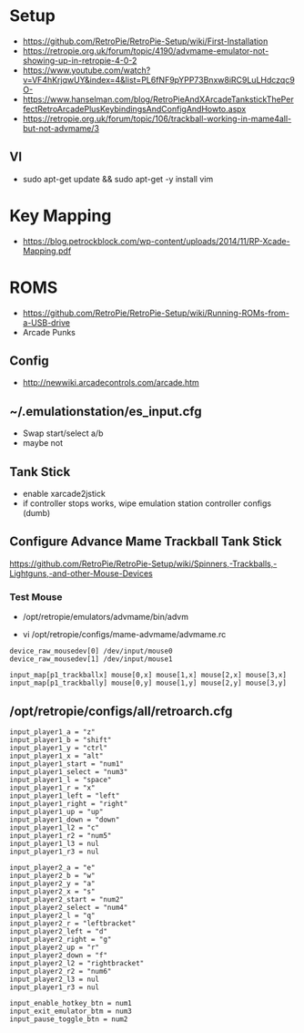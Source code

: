 # Setup
- https://github.com/RetroPie/RetroPie-Setup/wiki/First-Installation
- https://retropie.org.uk/forum/topic/4190/advmame-emulator-not-showing-up-in-retropie-4-0-2
- https://www.youtube.com/watch?v=VF4hKrjqwUY&index=4&list=PL6fNF9pYPP73Bnxw8iRC9LuLHdczqc9O-
- https://www.hanselman.com/blog/RetroPieAndXArcadeTankstickThePerfectRetroArcadePlusKeybindingsAndConfigAndHowto.aspx
- https://retropie.org.uk/forum/topic/106/trackball-working-in-mame4all-but-not-advmame/3

## VI

- sudo apt-get update && sudo apt-get -y install vim

# Key Mapping
- https://blog.petrockblock.com/wp-content/uploads/2014/11/RP-Xcade-Mapping.pdf

# ROMS
- https://github.com/RetroPie/RetroPie-Setup/wiki/Running-ROMs-from-a-USB-drive
- Arcade Punks

## Config

- http://newwiki.arcadecontrols.com/arcade.htm

## ~/.emulationstation/es_input.cfg
- Swap start/select a/b
- maybe not

## Tank Stick

- enable xarcade2jstick
 - if controller stops works, wipe emulation station controller configs (dumb)

## Configure Advance Mame Trackball Tank Stick

https://github.com/RetroPie/RetroPie-Setup/wiki/Spinners,-Trackballs,-Lightguns,-and-other-Mouse-Devices

### Test Mouse
- /opt/retropie/emulators/advmame/bin/advm

- vi /opt/retropie/configs/mame-advmame/advmame.rc
```
device_raw_mousedev[0] /dev/input/mouse0
device_raw_mousedev[1] /dev/input/mouse1

input_map[p1_trackballx] mouse[0,x] mouse[1,x] mouse[2,x] mouse[3,x]
input_map[p1_trackbally] mouse[0,y] mouse[1,y] mouse[2,y] mouse[3,y]

```

## /opt/retropie/configs/all/retroarch.cfg
```
input_player1_a = "z"
input_player1_b = "shift"
input_player1_y = "ctrl"
input_player1_x = "alt"
input_player1_start = "num1"
input_player1_select = "num3"
input_player1_l = "space"
input_player1_r = "x"
input_player1_left = "left"
input_player1_right = "right"
input_player1_up = "up"
input_player1_down = "down"
input_player1_l2 = "c"
input_player1_r2 = "num5"
input_player1_l3 = nul
input_player1_r3 = nul

input_player2_a = "e"
input_player2_b = "w"
input_player2_y = "a"
input_player2_x = "s"
input_player2_start = "num2"
input_player2_select = "num4"
input_player2_l = "q"
input_player2_r = "leftbracket"
input_player2_left = "d"
input_player2_right = "g"
input_player2_up = "r"
input_player2_down = "f"
input_player2_l2 = "rightbracket"
input_player2_r2 = "num6"
input_player2_l3 = nul
input_player1_r3 = nul

input_enable_hotkey_btn = num1
input_exit_emulator_btm = num3
input_pause_toggle_btn = num2
```
